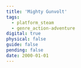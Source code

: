 ```yaml
---
title: 'Mighty Gunvolt'
tags:
  - platform_steam
  - genre_action-adventure
digital: true
physical: false
guide: false
pending: false
date: 2000-01-01
---
```

